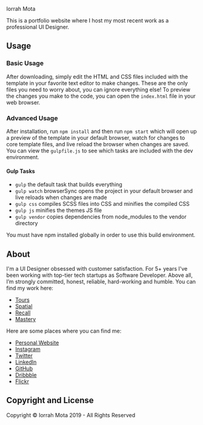 Iorrah Mota

This is a portfolio website where I host my most recent work as a professional UI Designer.

## Usage

### Basic Usage

After downloading, simply edit the HTML and CSS files included with the template in your favorite text editor to make changes. These are the only files you need to worry about, you can ignore everything else! To preview the changes you make to the code, you can open the `index.html` file in your web browser.

### Advanced Usage

After installation, run `npm install` and then run `npm start` which will open up a preview of the template in your default browser, watch for changes to core template files, and live reload the browser when changes are saved. You can view the `gulpfile.js` to see which tasks are included with the dev environment.

#### Gulp Tasks

- `gulp` the default task that builds everything
- `gulp watch` browserSync opens the project in your default browser and live reloads when changes are made
- `gulp css` compiles SCSS files into CSS and minifies the compiled CSS
- `gulp js` minifies the themes JS file
- `gulp vendor` copies dependencies from node_modules to the vendor directory

You must have npm installed globally in order to use this build environment.

## About

I'm a UI Designer obsessed with customer satisfaction. For 5+ years I've been working with top-tier tech startups as Software Developer. Above all, I’m strongly committed, honest, reliable, hard-working and humble. You can find my work here:

* [Tours](https://www.behance.net/gallery/84707297/Tours-Self-Guided-City-Tours)
* [Spatial](https://www.behance.net/gallery/87073569/Spatial-Space-Travel-for-Business)
* [Recall](https://www.behance.net/gallery/87073659/Recall-Notes-Taking-App-for-People-in-a-Hurry)
* [Mastery](https://www.behance.net/gallery/87073973/Mastery-Recommendation-based-clothing-for-men)

Here are some places where you can find me:

* [Personal Website](https://www.iorrah.com)
* [Instagram](https://www.instagram.com/iorrah)
* [Twitter](https://twitter.com/iorrahmota)
* [LinkedIn](https://www.linkedin.com/in/iorrah)
* [GitHub](https://github.com/iorrah)
* [Dribbble](https://dribbble.com/iorrah)
* [Flickr](https://www.flickr.com/photos/iorrah)

## Copyright and License

Copyright © Iorrah Mota 2019 - All Rights Reserved
